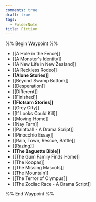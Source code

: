 ```yaml
---
comments: true
draft: true
tags:
  - FolderNote
title: Fiction
---
```

%% Begin Waypoint %%
- [[A Hole in the Fence]]
- [[A Monster's Identity]]
- [[A New Life in New Zealand]]
- [[A Reckless Rodeo]]
- **[[Alone Stories]]**
- [[Beyond Swamp Bottom]]
- [[Desperation]]
- [[Different]]
- [[Finished]]
- **[[Flotsam Stories]]**
- [[Grey City]]
- [[If Looks Could Kill]]
- [[Moving Home]]
- [[Nay Farn]]
- [[Paintball - A Drama Script]]
- [[Pinocchio Essay]]
- [[Rain, Town, Rescue, Battle]]
- [[Razing]]
- **[[The Baguette Bible]]**
- [[The Gum Family Finds Home]]
- [[The Koopas]]
- [[The Missing Mascots]]
- [[The Mountain]]
- [[The Terror of Olympus]]
- [[The Zodiac Race - A Drama Script]]

%% End Waypoint %%

